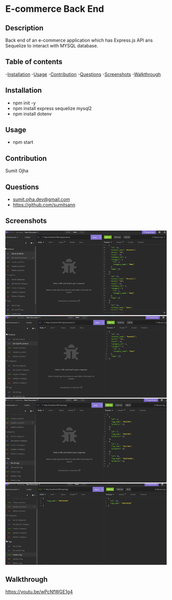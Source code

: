 # E-commerce Back End

## Description

Back end of an e-commerce application which has Express.js API ans Sequelize to interact with MYSQL database.

## Table of contents

-[Installation](#Installation) -[Usage](#Usage) -[Contribution](#Contribution) -[Questions](#Questions) -[Screenshots](#Screenshots) -[Walkthrough](#Walkthrough)

## Installation

- npm init -y
- npm install express sequelize mysql2
- npm install dotenv

## Usage

- npm start

## Contribution

Sumit Ojha

## Questions

- sumit.ojha.dev@gmail.com
- https://github.com/sumitsann

## Screenshots

![](./assets/images/Screenshot-1.jpg)
![](./assets/images/Screenshot-2.jpg)
![](./assets/images/Screenshot-3.jpg)
![](./assets/images/Screenshot-4.jpg)

## Walkthrough

https://youtu.be/wPcNfWGE1g4
